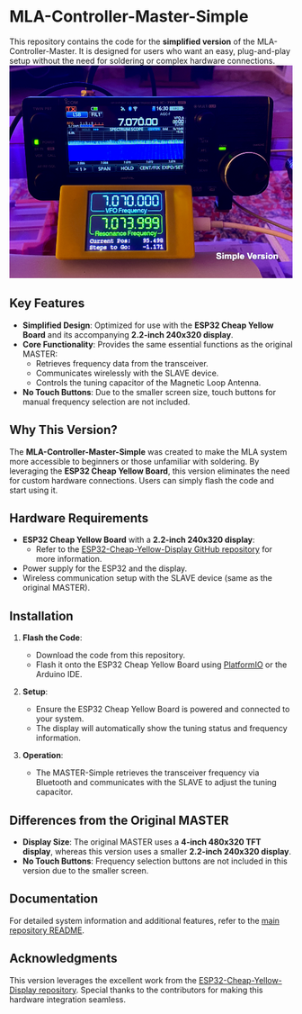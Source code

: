 
# MLA-Controller-Master-Simple

This repository contains the code for the **simplified version** of the MLA-Controller-Master. It is designed for users who want an easy, plug-and-play setup without the need for soldering or complex hardware connections.
![Alt Text](https://raw.githubusercontent.com/HB9IIU/Magnetic-Loop-Antenna-Controller/main/MLA-Controller-Master-Simple/img/SIMPLE%20MASTER.png)

## Key Features

- **Simplified Design**: Optimized for use with the **ESP32 Cheap Yellow Board** and its accompanying **2.2-inch 240x320 display**.
- **Core Functionality**: Provides the same essential functions as the original MASTER:
  - Retrieves frequency data from the transceiver.
  - Communicates wirelessly with the SLAVE device.
  - Controls the tuning capacitor of the Magnetic Loop Antenna.
- **No Touch Buttons**: Due to the smaller screen size, touch buttons for manual frequency selection are not included.

## Why This Version?

The **MLA-Controller-Master-Simple** was created to make the MLA system more accessible to beginners or those unfamiliar with soldering. By leveraging the **ESP32 Cheap Yellow Board**, this version eliminates the need for custom hardware connections. Users can simply flash the code and start using it.

## Hardware Requirements

- **ESP32 Cheap Yellow Board** with a **2.2-inch 240x320 display**:
  - Refer to the [ESP32-Cheap-Yellow-Display GitHub repository](https://github.com/witnessmenow/ESP32-Cheap-Yellow-Display) for more information.
- Power supply for the ESP32 and the display.
- Wireless communication setup with the SLAVE device (same as the original MASTER).

## Installation

1. **Flash the Code**:
   - Download the code from this repository.
   - Flash it onto the ESP32 Cheap Yellow Board using [PlatformIO](https://platformio.org/) or the Arduino IDE.

2. **Setup**:
   - Ensure the ESP32 Cheap Yellow Board is powered and connected to your system.
   - The display will automatically show the tuning status and frequency information.

3. **Operation**:
   - The MASTER-Simple retrieves the transceiver frequency via Bluetooth and communicates with the SLAVE to adjust the tuning capacitor.

## Differences from the Original MASTER

- **Display Size**: The original MASTER uses a **4-inch 480x320 TFT display**, whereas this version uses a smaller **2.2-inch 240x320 display**.
- **No Touch Buttons**: Frequency selection buttons are not included in this version due to the smaller screen.

## Documentation

For detailed system information and additional features, refer to the [main repository README](https://github.com/HB9IIU/Magnetic-Loop-Antenna-Controller/tree/main).

## Acknowledgments

This version leverages the excellent work from the [ESP32-Cheap-Yellow-Display repository](https://github.com/witnessmenow/ESP32-Cheap-Yellow-Display). Special thanks to the contributors for making this hardware integration seamless.



